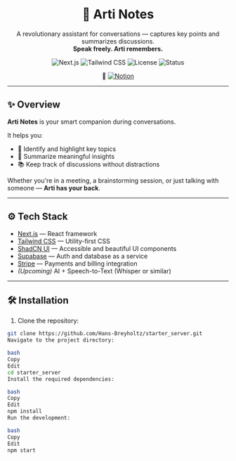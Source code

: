<h1 align="center">🧠 Arti Notes</h1>

<p align="center">
  A revolutionary assistant for conversations — captures key points and summarizes discussions.<br/>
  <strong>Speak freely. Arti remembers.</strong>
</p>

<p align="center">
  <img alt="Next.js" src="https://img.shields.io/badge/Next.js-000?logo=nextdotjs&logoColor=white" />
  <img alt="Tailwind CSS" src="https://img.shields.io/badge/Tailwind_CSS-38B2AC?logo=tailwind-css&logoColor=white" />
  <img alt="License" src="https://img.shields.io/badge/License-MIT-yellow.svg" />
  <img alt="Status" src="https://img.shields.io/badge/status-in%20progress-orange" />
</p>

<p align="center">
  🔗 <a href="https://www.notion.so/articonsult/Arti-Notes-x-ByBreyholtz-Utvikling-1b2094de4dcb80e2aebae2efbc3894bc?pvs=4" target="_blank">
    <img alt="Notion" src="https://img.shields.io/badge/View%20on-Notion-000000?logo=notion&logoColor=white" />
  </a>
</p>

---

## ✨ Overview

**Arti Notes** is your smart companion during conversations.

It helps you:
- 🧠 Identify and highlight key topics
- 📝 Summarize meaningful insights
- 📚 Keep track of discussions without distractions

Whether you're in a meeting, a brainstorming session, or just talking with someone — **Arti has your back**.

---

## ⚙️ Tech Stack

- [Next.js](https://nextjs.org/) — React framework  
- [Tailwind CSS](https://tailwindcss.com/) — Utility-first CSS  
- [ShadCN UI](https://ui.shadcn.dev/) — Accessible and beautiful UI components  
- [Supabase](https://supabase.com/) — Auth and database as a service  
- [Stripe](https://stripe.com/) — Payments and billing integration  
- *(Upcoming)* AI + Speech-to-Text (Whisper or similar)

---

## 🛠️ Installation

1. Clone the repository:

```bash
git clone https://github.com/Hans-Breyholtz/starter_server.git
Navigate to the project directory:

bash
Copy
Edit
cd starter_server
Install the required dependencies:

bash
Copy
Edit
npm install
Run the development:

bash
Copy
Edit
npm start
